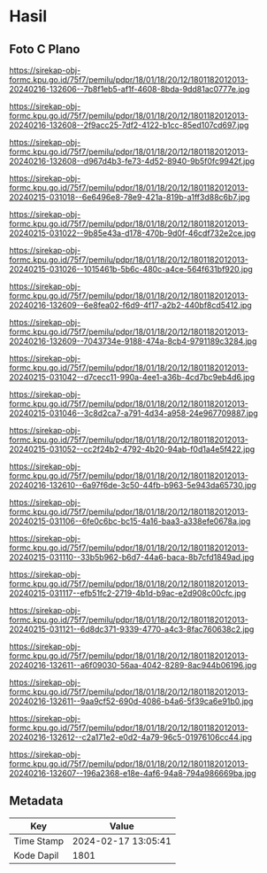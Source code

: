 # Hasil

## Foto C Plano

https://sirekap-obj-formc.kpu.go.id/75f7/pemilu/pdpr/18/01/18/20/12/1801182012013-20240216-132606--7b8f1eb5-af1f-4608-8bda-9dd81ac0777e.jpg

https://sirekap-obj-formc.kpu.go.id/75f7/pemilu/pdpr/18/01/18/20/12/1801182012013-20240216-132608--2f9acc25-7df2-4122-b1cc-85ed107cd697.jpg

https://sirekap-obj-formc.kpu.go.id/75f7/pemilu/pdpr/18/01/18/20/12/1801182012013-20240216-132608--d967d4b3-fe73-4d52-8940-9b5f0fc9942f.jpg

https://sirekap-obj-formc.kpu.go.id/75f7/pemilu/pdpr/18/01/18/20/12/1801182012013-20240215-031018--6e6496e8-78e9-421a-819b-a1ff3d88c6b7.jpg

https://sirekap-obj-formc.kpu.go.id/75f7/pemilu/pdpr/18/01/18/20/12/1801182012013-20240215-031022--9b85e43a-d178-470b-9d0f-46cdf732e2ce.jpg

https://sirekap-obj-formc.kpu.go.id/75f7/pemilu/pdpr/18/01/18/20/12/1801182012013-20240215-031026--1015461b-5b6c-480c-a4ce-564f631bf920.jpg

https://sirekap-obj-formc.kpu.go.id/75f7/pemilu/pdpr/18/01/18/20/12/1801182012013-20240216-132609--6e8fea02-f6d9-4f17-a2b2-440bf8cd5412.jpg

https://sirekap-obj-formc.kpu.go.id/75f7/pemilu/pdpr/18/01/18/20/12/1801182012013-20240216-132609--7043734e-9188-474a-8cb4-9791189c3284.jpg

https://sirekap-obj-formc.kpu.go.id/75f7/pemilu/pdpr/18/01/18/20/12/1801182012013-20240215-031042--d7cecc11-990a-4ee1-a36b-4cd7bc9eb4d6.jpg

https://sirekap-obj-formc.kpu.go.id/75f7/pemilu/pdpr/18/01/18/20/12/1801182012013-20240215-031046--3c8d2ca7-a791-4d34-a958-24e967709887.jpg

https://sirekap-obj-formc.kpu.go.id/75f7/pemilu/pdpr/18/01/18/20/12/1801182012013-20240215-031052--cc2f24b2-4792-4b20-94ab-f0d1a4e5f422.jpg

https://sirekap-obj-formc.kpu.go.id/75f7/pemilu/pdpr/18/01/18/20/12/1801182012013-20240216-132610--6a97f6de-3c50-44fb-b963-5e943da65730.jpg

https://sirekap-obj-formc.kpu.go.id/75f7/pemilu/pdpr/18/01/18/20/12/1801182012013-20240215-031106--6fe0c6bc-bc15-4a16-baa3-a338efe0678a.jpg

https://sirekap-obj-formc.kpu.go.id/75f7/pemilu/pdpr/18/01/18/20/12/1801182012013-20240215-031110--33b5b962-b6d7-44a6-baca-8b7cfd1849ad.jpg

https://sirekap-obj-formc.kpu.go.id/75f7/pemilu/pdpr/18/01/18/20/12/1801182012013-20240215-031117--efb51fc2-2719-4b1d-b9ac-e2d908c00cfc.jpg

https://sirekap-obj-formc.kpu.go.id/75f7/pemilu/pdpr/18/01/18/20/12/1801182012013-20240215-031121--6d8dc371-9339-4770-a4c3-8fac760638c2.jpg

https://sirekap-obj-formc.kpu.go.id/75f7/pemilu/pdpr/18/01/18/20/12/1801182012013-20240216-132611--a6f09030-56aa-4042-8289-8ac944b06196.jpg

https://sirekap-obj-formc.kpu.go.id/75f7/pemilu/pdpr/18/01/18/20/12/1801182012013-20240216-132611--9aa9cf52-690d-4086-b4a6-5f39ca6e91b0.jpg

https://sirekap-obj-formc.kpu.go.id/75f7/pemilu/pdpr/18/01/18/20/12/1801182012013-20240216-132612--c2a171e2-e0d2-4a79-96c5-01976106cc44.jpg

https://sirekap-obj-formc.kpu.go.id/75f7/pemilu/pdpr/18/01/18/20/12/1801182012013-20240216-132607--196a2368-e18e-4af6-94a8-794a986669ba.jpg


## Metadata

| Key        | Value               |
| ---------- | ------------------- |
| Time Stamp | 2024-02-17 13:05:41 |
| Kode Dapil | 1801                |



